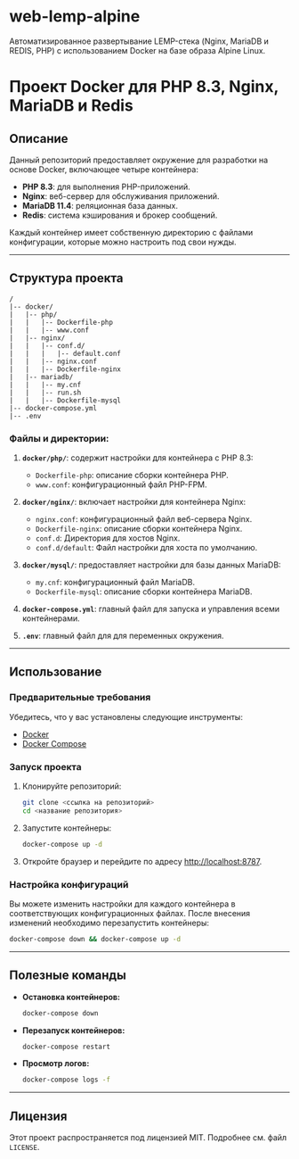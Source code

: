 # web-lemp-alpine
Автоматизированное развертывание LEMP-стека (Nginx, MariaDB и REDIS, PHP) с использованием Docker на базе образа Alpine Linux.

# Проект Docker для PHP 8.3, Nginx, MariaDB и Redis

## Описание
Данный репозиторий предоставляет окружение для разработки на основе Docker, включающее четыре контейнера:
- **PHP 8.3**: для выполнения PHP-приложений.
- **Nginx**: веб-сервер для обслуживания приложений.
- **MariaDB 11.4**: реляционная база данных.
- **Redis**: система кэширования и брокер сообщений.

Каждый контейнер имеет собственную директорию с файлами конфигурации, которые можно настроить под свои нужды.

---

## Структура проекта

```
/
|-- docker/
|   |-- php/
|   |   |-- Dockerfile-php
|   |   |-- www.conf
|   |-- nginx/
|   |   |-- conf.d/
|   |   |   |-- default.conf
|   |   |-- nginx.conf
|   |   |-- Dockerfile-nginx
|   |-- mariadb/
|   |   |-- my.cnf
|   |   |-- run.sh
|   |   |-- Dockerfile-mysql
|-- docker-compose.yml
|-- .env
```

### Файлы и директории:
1. **`docker/php/`**: содержит настройки для контейнера с PHP 8.3:
   - `Dockerfile-php`: описание сборки контейнера PHP.
   - `www.conf`: конфигурационный файл PHP-FPM.

2. **`docker/nginx/`**: включает настройки для контейнера Nginx:
   - `nginx.conf`: конфигурационный файл веб-сервера Nginx.
   - `Dockerfile-nginx`: описание сборки контейнера Nginx.
   - `conf.d`: Директория для хостов Nginx.
   - `conf.d/default`: Файл настройки для хоста по умолчанию.
   
3. **`docker/mysql/`**: предоставляет настройки для базы данных MariaDB:
   - `my.cnf`: конфигурационный файл MariaDB.
   - `Dockerfile-mysql`: описание сборки контейнера MariaDB.

5. **`docker-compose.yml`**: главный файл для запуска и управления всеми контейнерами.
   
6. **`.env`**: главный файл для для переменных окружения.

---

## Использование

### Предварительные требования
Убедитесь, что у вас установлены следующие инструменты:
- [Docker](https://www.docker.com/)
- [Docker Compose](https://docs.docker.com/compose/)

### Запуск проекта
1. Клонируйте репозиторий:
   ```bash
   git clone <ссылка на репозиторий>
   cd <название репозитория>
   ```

2. Запустите контейнеры:
   ```bash
   docker-compose up -d
   ```

3. Откройте браузер и перейдите по адресу [http://localhost:8787](http://localhost:8787).

### Настройка конфигураций
Вы можете изменить настройки для каждого контейнера в соответствующих конфигурационных файлах. После внесения изменений необходимо перезапустить контейнеры:
```bash
docker-compose down && docker-compose up -d
```

---

## Полезные команды

- **Остановка контейнеров:**
  ```bash
  docker-compose down
  ```

- **Перезапуск контейнеров:**
  ```bash
  docker-compose restart
  ```

- **Просмотр логов:**
  ```bash
  docker-compose logs -f
  ```

---

## Лицензия
Этот проект распространяется под лицензией MIT. Подробнее см. файл `LICENSE`.


